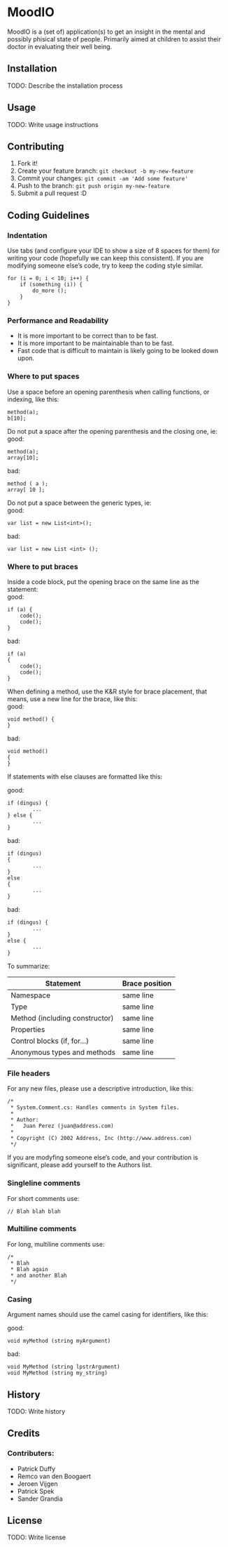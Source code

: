 # MoodIO
MoodIO is a (set of) application(s) to get an insight in the mental and
possibly phisical state of people. Primarily aimed at children to assist their
doctor in evaluating their well being.  

## Installation
TODO: Describe the installation process  

## Usage
TODO: Write usage instructions  

## Contributing
1. Fork it!  
2. Create your feature branch: `git checkout -b my-new-feature`  
3. Commit your changes: `git commit -am 'Add some feature'`  
4. Push to the branch: `git push origin my-new-feature`  
5. Submit a pull request :D  

## Coding Guidelines  
### Indentation  
Use tabs (and configure your IDE to show a size of 8 spaces for them) for writing your code (hopefully we can keep this consistent). If you are modifying someone else’s code, try to keep the coding style similar.  

    for (i = 0; i < 10; i++) {  
        if (something (i)) {  
            do_more ();  
        }
    }  

### Performance and Readability  
- It is more important to be correct than to be fast.  
- It is more important to be maintainable than to be fast.  
- Fast code that is difficult to maintain is likely going to be looked down upon.  

### Where to put spaces  
Use a space before an opening parenthesis when calling functions, or indexing, like this:  

    method(a);  
    b[10];

Do not put a space after the opening parenthesis and the closing one, ie:  
good:  

    method(a);  
    array[10];

bad:  

    method ( a );  
    array[ 10 ];

Do not put a space between the generic types, ie:  
good:  

    var list = new List<int>();
bad:

    var list = new List <int> ();

### Where to put braces  
Inside a code block, put the opening brace on the same line as the statement:  
good:  

    if (a) {  
        code();  
        code();  
    }  
bad:

    if (a)  
    {  
        code();  
        code();  
    }

When defining a method, use the K&R style for brace placement, that means, use a new line for the brace, like this:  
good:  

    void method() {  
    }
bad:

    void method()  
    {  
    }

If statements with else clauses are formatted like this:  

good:  

    if (dingus) {  
            ...  
    } else {  
            ...  
    }

bad:  

    if (dingus)  
    {  
            ...  
    }  
    else  
    {  
            ...  
    }
bad:  

    if (dingus) {  
            ...  
    }  
    else {  
            ...  
    }

To summarize:  

Statement | Brace position
--- | ---
Namespace | same line
Type | same line
Method (including constructor) | same line
Properties | same line
Control blocks (if, for…) | same line
Anonymous types and methods | same line

### File headers  
For any new files, please use a descriptive introduction, like this:  

    /*  
     * System.Comment.cs: Handles comments in System files.  
     *  
     * Author:  
     *   Juan Perez (juan@address.com)  
     *  
     * Copyright (C) 2002 Address, Inc (http://www.address.com)  
     */

If you are modyfing someone else’s code, and your contribution is significant, please add yourself to the Authors list.  

### Singleline comments
For short comments use:

    // Blah blah blah

### Multiline comments  
For long, multiline comments use:  

    /*  
     * Blah  
     * Blah again  
     * and another Blah  
     */

### Casing  
Argument names should use the camel casing for identifiers, like this:  

good:  

    void myMethod (string myArgument)
bad:  

    void MyMethod (string lpstrArgument)  
    void MyMethod (string my_string)

## History  
TODO: Write history  

## Credits  
### Contributers:
- Patrick Duffy  
- Remco van den Boogaert
- Jeroen Vijgen
- Patrick Spek
- Sander Grandia

## License  
TODO: Write license  
